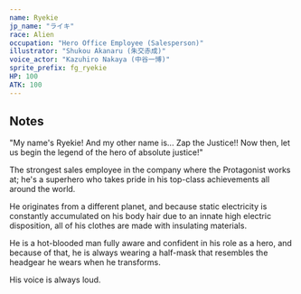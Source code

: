 ```yaml
---
name: Ryekie
jp_name: "ライキ"
race: Alien
occupation: "Hero Office Employee (Salesperson)"
illustrator: "Shukou Akanaru (朱交赤成)"
voice_actor: "Kazuhiro Nakaya (中谷一博)"
sprite_prefix: fg_ryekie
HP: 100
ATK: 100
---
```


## Notes

"My name's Ryekie! And my other name is... Zap the Justice!! Now then, let us begin the legend of the hero of absolute justice!"

The strongest sales employee in the company where the Protagonist works at; he's a superhero who takes pride in his top-class achievements all around the world.

He originates from a different planet, and because static electricity is constantly accumulated on his body hair due to an innate high electric disposition, all of his clothes are made with insulating materials.

He is a hot-blooded man fully aware and confident in his role as a hero, and because of that, he is always wearing a half-mask that resembles the headgear he wears when he transforms.

His voice is always loud.
